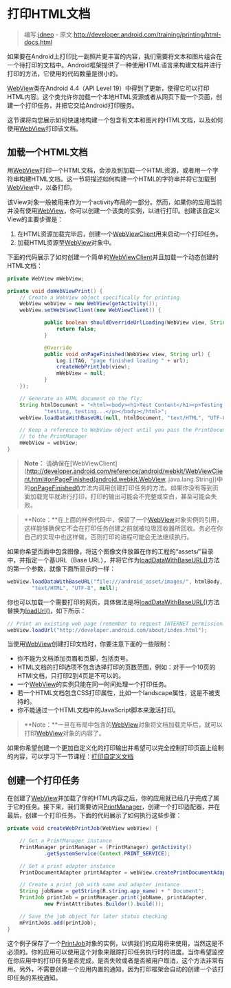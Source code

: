 # 打印HTML文档

> 编写:[jdneo](https://github.com/jdneo) - 原文:<http://developer.android.com/training/printing/html-docs.html>

如果要在Android上打印比一副照片更丰富的内容，我们需要将文本和图片组合在一个待打印的文档中。Android框架提供了一种使用HTML语言来构建文档并进行打印的方法，它使用的代码数量是很小的。

[WebView](http://developer.android.com/reference/android/webkit/WebView.html)类在Android 4.4（API Level 19）中得到了更新，使得它可以打印HTML内容。这个类允许你加载一个本地HTML资源或者从网页下载一个页面，创建一个打印任务，并把它交给Android打印服务。

这节课将向您展示如何快速地构建一个包含有文本和图片的HTML文档，以及如何使用[WebView](http://developer.android.com/reference/android/webkit/WebView.html)打印该文档。

## 加载一个HTML文档

用[WebView](http://developer.android.com/reference/android/webkit/WebView.html)打印一个HTML文档，会涉及到加载一个HTML资源，或者用一个字符串构建HTML文档。这一节将描述如何构建一个HTML的字符串并将它加载到[WebView](http://developer.android.com/reference/android/webkit/WebView.html)中，以备打印。

该View对象一般被用来作为一个activity布局的一部分。然而，如果你的应用当前并没有使用[WebView](http://developer.android.com/reference/android/webkit/WebView.html)，你可以创建一个该类的实例，以进行打印。创建该自定义View的主要步骤是：
1. 在HTML资源加载完毕后，创建一个[WebViewClient](http://developer.android.com/reference/android/webkit/WebViewClient.html)用来启动一个打印任务。
2. 加载HTML资源至[WebView](http://developer.android.com/reference/android/webkit/WebView.html)对象中。

下面的代码展示了如何创建一个简单的[WebViewClient](http://developer.android.com/reference/android/webkit/WebViewClient.html)并且加载一个动态创建的HTML文档：

```java
private WebView mWebView;

private void doWebViewPrint() {
    // Create a WebView object specifically for printing
    WebView webView = new WebView(getActivity());
    webView.setWebViewClient(new WebViewClient() {

            public boolean shouldOverrideUrlLoading(WebView view, String url) {
                return false;
            }

            @Override
            public void onPageFinished(WebView view, String url) {
                Log.i(TAG, "page finished loading " + url);
                createWebPrintJob(view);
                mWebView = null;
            }
    });

    // Generate an HTML document on the fly:
    String htmlDocument = "<html><body><h1>Test Content</h1><p>Testing, " +
            "testing, testing...</p></body></html>";
    webView.loadDataWithBaseURL(null, htmlDocument, "text/HTML", "UTF-8", null);

    // Keep a reference to WebView object until you pass the PrintDocumentAdapter
    // to the PrintManager
    mWebView = webView;
}
```

> **Note：**
请确保在[WebViewClient](http://developer.android.com/reference/android/webkit/WebViewClient.html#onPageFinished(android.webkit.WebView, java.lang.String))中的<a href="http://developer.android.com/reference/android/webkit/WebViewClient.html#onPageFinished(android.webkit.WebView, java.lang.String)">onPageFinished()</a>方法内调用创建打印任务的方法。如果你没有等到页面加载完毕就进行打印，打印的输出可能会不完整或空白，甚至可能会失败。

> **Note：**在上面的样例代码中，保留了一个[WebView](http://developer.android.com/reference/android/webkit/WebView.html)对象实例的引用，这样能够确保它不会在打印任务创建之前就被垃圾回收器所回收。务必在你自己的实现中也这样做，否则打印的进程可能会无法继续执行。

如果你希望页面中包含图像，将这个图像文件放置在你的工程的“assets/”目录中，并指定一个基URL（Base URL），并将它作为<a href="http://developer.android.com/reference/android/webkit/WebView.html#loadDataWithBaseURL(java.lang.String, java.lang.String, java.lang.String, java.lang.String, java.lang.String)">loadDataWithBaseURL()</a>方法的第一个参数，就像下面所显示的一样：

```java
webView.loadDataWithBaseURL("file:///android_asset/images/", htmlBody,
        "text/HTML", "UTF-8", null);
```

你也可以加载一个需要打印的网页，具体做法是将<a href="http://developer.android.com/reference/android/webkit/WebView.html#loadDataWithBaseURL(java.lang.String, java.lang.String, java.lang.String, java.lang.String, java.lang.String)">loadDataWithBaseURL()</a>方法替换为<a href="http://developer.android.com/reference/android/webkit/WebView.html#loadUrl(java.lang.String)">loadUrl()</a>，如下所示：

```java
// Print an existing web page (remember to request INTERNET permission!):
webView.loadUrl("http://developer.android.com/about/index.html");
```

当使用[WebView](http://developer.android.com/reference/android/webkit/WebView.html)创建打印文档时，你要注意下面的一些限制：
* 你不能为文档添加页眉和页脚，包括页号。
* HTML文档的打印选项不包含选择打印的页数范围，例如：对于一个10页的HTMl文档，只打印2到4页是不可以的。
* 一个[WebView](http://developer.android.com/reference/android/webkit/WebView.html)的实例只能在同一时间处理一个打印任务。
* 若一个HTML文档包含CSS打印属性，比如一个landscape属性，这是不被支持的。
* 你不能通过一个HTML文档中的JavaScript脚本来激活打印。

> **Note：**一旦在布局中包含的[WebView](http://developer.android.com/reference/android/webkit/WebView.html)对象将文档加载完毕后，就可以打印[WebView](http://developer.android.com/reference/android/webkit/WebView.html)对象的内容了。

如果你希望创建一个更加自定义化的打印输出并希望可以完全控制打印页面上绘制的内容，可以学习下一节课程：[打印自定义文档](custom-docs.html)

## 创建一个打印任务

在创建了[WebView](http://developer.android.com/reference/android/webkit/WebView.html)并加载了你的HTML内容之后，你的应用就已经几乎完成了属于它的任务。接下来，我们需要访问[PrintManager](http://developer.android.com/reference/android/print/PrintManager.html)，创建一个打印适配器，并在最后，创建一个打印任务。下面的代码展示了如何执行这些步骤：

```java
private void createWebPrintJob(WebView webView) {

    // Get a PrintManager instance
    PrintManager printManager = (PrintManager) getActivity()
            .getSystemService(Context.PRINT_SERVICE);

    // Get a print adapter instance
    PrintDocumentAdapter printAdapter = webView.createPrintDocumentAdapter();

    // Create a print job with name and adapter instance
    String jobName = getString(R.string.app_name) + " Document";
    PrintJob printJob = printManager.print(jobName, printAdapter,
            new PrintAttributes.Builder().build());

    // Save the job object for later status checking
    mPrintJobs.add(printJob);
}
```

这个例子保存了一个[PrintJob](http://developer.android.com/reference/android/print/PrintJob.html)对象的实例，以供我们的应用将来使用，当然这是不必须的。你的应用可以使用这个对象来跟踪打印任务执行时的进度。当你希望监控在你应用中的打印任务是否完成，是否失败或者是否被用户取消，这个方法非常有用。另外，不需要创建一个应用内置的通知，因为打印框架会自动的创建一个该打印任务的系统通知。
